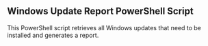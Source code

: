 ## Windows Update Report PowerShell Script

This PowerShell script retrieves all Windows updates that need to be installed and generates a report.
